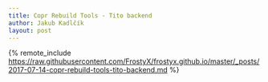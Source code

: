 ```yaml
---
title: Copr Rebuild Tools - Tito backend
author: Jakub Kadlčík
layout: post
---
```


{% remote_include https://raw.githubusercontent.com/FrostyX/frostyx.github.io/master/_posts/2017-07-14-copr-rebuild-tools-tito-backend.md %}
